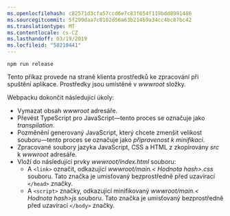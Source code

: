 ```yaml
---
ms.openlocfilehash: c82571d3cfa57ccd6e7c83f654f119bdd8991486
ms.sourcegitcommit: 5f299daa7c8102d56a63b214b9a34cc4bc87bc42
ms.translationtype: MT
ms.contentlocale: cs-CZ
ms.lasthandoff: 03/19/2019
ms.locfileid: "58210441"
---
```

```console
npm run release
```

Tento příkaz provede na straně klienta prostředků ke zpracování při spuštění aplikace. Prostředky jsou umístěné v *wwwroot* složky.

Webpacku dokončit následující úkoly:

* Vymazat obsah *wwwroot* adresáře.
* Převést TypeScript pro JavaScript&mdash;tento proces se označuje jako *transpilation*.
* Pozměnění generovaný JavaScript, který chcete zmenšit velikost souboru&mdash;tento proces se označuje jako *připravenost k minifikaci*.
* Zpracované soubory jazyka JavaScript, CSS a HTML z zkopírovány *src* k *wwwroot* adresáře.
* Vloží do následující prvky *wwwroot/index.html* souboru:
  * A `<link>` označit, odkazující *wwwroot/main.\< Hodnota hash\>.css* souboru. Tato značka je umisťovaný bezprostředně před uzavírací `</head>` značky.
  * A `<script>` značky, odkazující minifikovaný *wwwroot/main.\< Hodnota hash\>js* souboru. Tato značka je umisťovaný bezprostředně před uzavírací `</body>` značky.
